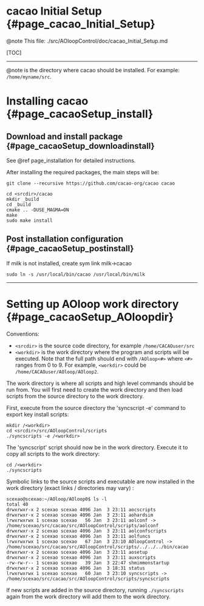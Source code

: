 # cacao Initial Setup {#page_cacao_Initial_Setup}

@note This file: ./src/AOloopControl/doc/cacao_Initial_Setup.md

[TOC]

---

@note <srcdir> is the directory where cacao should be installed. For example: `/home/myname/src`. 


# Installing cacao {#page_cacaoSetup_install}


## Download and install package {#page_cacaoSetup_downloadinstall}

See @ref page_installation for detailed instructions.


After installing the required packages, the main steps will be:

	git clone --recursive https://github.com/cacao-org/cacao cacao

	cd <srcdir>/cacao
	mkdir _build
	cd _build
	cmake .. -DUSE_MAGMA=ON
	make
	sudo make install




## Post installation configuration {#page_cacaoSetup_postinstall}


If milk is not installed, create sym link milk->cacao

	sudo ln -s /usr/local/bin/cacao /usr/local/bin/milk



---

# Setting up AOloop work directory {#page_cacaoSetup_AOloopdir}



Conventions:

- `<srcdir>` is the source code directory, for example `/home/CACAOuser/src`
- `<workdir>` is the work directory where the program and scripts will be executed. Note that the full 
path should end with `/AOloop<#>` where `<#>` ranges from 0 to 9. For example, `<workdir>` could be `/home/CACAOuser/AOloop/AOloop2`.


The work directory is where all scripts and high level commands should be run from. You will first need to create the work directory and then load scripts from the source directory to the work directory.

First, execute from the source directory the 'syncscript -e' command to export key install scripts:

	mkdir /<workdir>
	cd <srcdir>/src/AOloopControl/scripts
	./syncscripts -e /<workdir>

The 'syncscript' script should now be in the work directory. Execute it to copy all scripts to the work directory:

	cd /<workdir>
	./syncscripts

Symbolic links to the source scripts and executable are now installed in the work directory (exact links / directories may vary) :

	scexao@scexao:~/AOloop/AOloop0$ ls -l
	total 40
	drwxrwxr-x 2 scexao scexao 4096 Jan  3 23:11 aocscripts
	drwxrwxr-x 2 scexao scexao 4096 Jan  3 23:11 aohardsim
	lrwxrwxrwx 1 scexao scexao   56 Jan  3 23:11 aolconf -> /home/scexao/src/cacao/src/AOloopControl/scripts/aolconf
	drwxrwxr-x 2 scexao scexao 4096 Jan  3 23:11 aolconfscripts
	drwxrwxr-x 2 scexao scexao 4096 Jan  3 23:11 aolfuncs
	lrwxrwxrwx 1 scexao scexao   67 Jan  3 23:10 AOloopControl -> /home/scexao/src/cacao/src/AOloopControl/scripts/../../../bin/cacao
	drwxrwxr-x 2 scexao scexao 4096 Jan  3 23:11 aosetup
	drwxrwxr-x 2 scexao scexao 4096 Jan  3 23:11 auxscripts
	-rw-rw-r-- 1 scexao scexao   39 Jan  3 22:47 shmimmonstartup
	drwxrwxr-x 2 scexao scexao 4096 Jan  3 18:31 status
	lrwxrwxrwx 1 scexao scexao   60 Jan  3 23:10 syncscripts -> /home/scexao/src/cacao/src/AOloopControl/scripts/syncscripts

If new scripts are added in the source directory, running `./syncscripts` again from the work directory will add them to the work directory.

